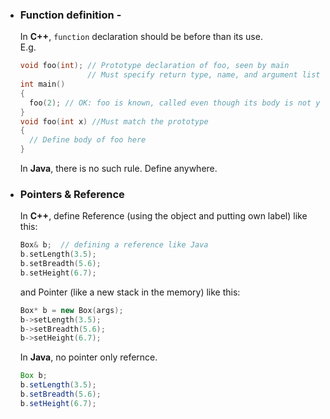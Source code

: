 * ### Function definition - 
  In **C++**, ```function``` declaration should be before than its use. <br/>
  E.g.
  ```cpp
  void foo(int); // Prototype declaration of foo, seen by main
                 // Must specify return type, name, and argument list types
  int main()
  {
    foo(2); // OK: foo is known, called even though its body is not yet defined
  }
  void foo(int x) //Must match the prototype
  {
    // Define body of foo here
  }
  ```
  
  In **Java**, there is no such rule. Define anywhere.

* ### Pointers & Reference
  In **C++**, define Reference (using the object and putting own label) like this:
  ```cpp
  Box& b;  // defining a reference like Java
  b.setLength(3.5);
  b.setBreadth(5.6);
  b.setHeight(6.7);
  ```
  and Pointer (like a new stack in the memory) like this:
  ```cpp
  Box* b = new Box(args);
  b->setLength(3.5);
  b->setBreadth(5.6);
  b->setHeight(6.7);
  ```
  
  In **Java**, no pointer only refernce.
  ```java
  Box b;
  b.setLength(3.5);
  b.setBreadth(5.6);
  b.setHeight(6.7);
  ```

